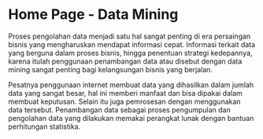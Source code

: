 # Home Page - Data Mining

Proses pengolahan data menjadi satu hal sangat penting di era persaingan bisnis yang mengharuskan mendapat informasi cepat. Informasi terkait data yang berguna dalam proses bisnis, hingga penentuan strategi kedepannya, karena itulah penggunaan penambangan data atau disebut dengan data mining sangat penting bagi kelangsungan bisnis yang berjalan.

Pesatnya penggunaan internet membuat data yang dihasilkan dalam jumlah data yang sangat besar, hal ini memberi manfaat dan bisa dipakai dalam membuat keputusan. Selain itu juga pemrosesan dengan menggunakan data tersebut. Penambangan data sebagai proses pengumpulan dan pengolahan data yang dilakukan memakai perangkat lunak dengan bantuan perhitungan statistika.

```{tableofcontents}
```